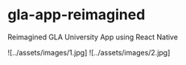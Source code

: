 
# gla-app-reimagined

Reimagined GLA University App using React Native

![../assets/images/1.jpg]
![../assets/images/2.jpg]
